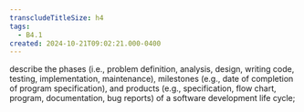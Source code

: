 ```yaml
---
transcludeTitleSize: h4
tags:
  - B4.1
created: 2024-10-21T09:02:21.000-0400
---
```

describe the phases (i.e., problem definition, analysis, design, writing code, testing, implementation, maintenance), milestones (e.g., date of completion of program specification), and products (e.g., specification, flow chart, program, documentation, bug reports) of a software development life cycle;